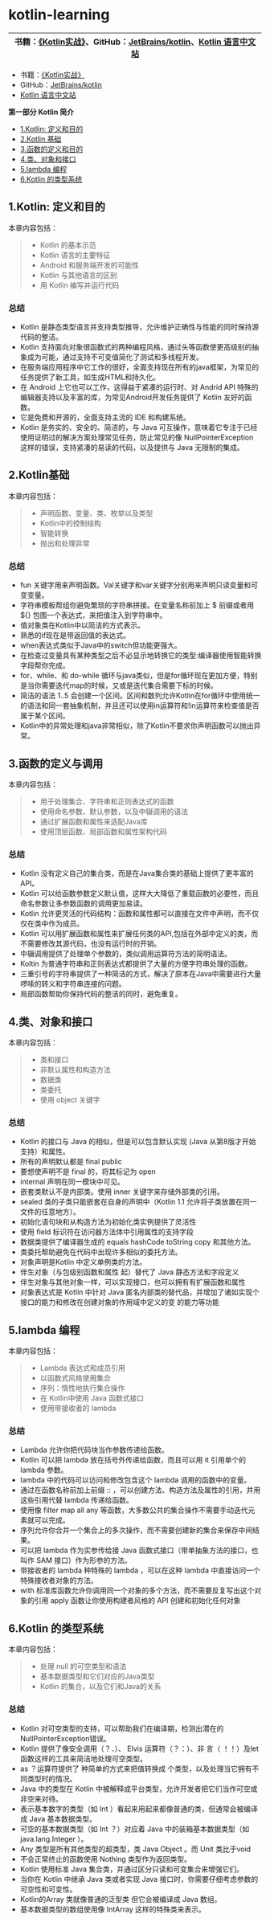 # kotlin-learning

|书籍：[《Kotlin实战》][1]、GitHub：[JetBrains/kotlin][2]、[Kotlin 语言中文站][3]|
|:----:|

>
 - 书籍：[《Kotlin实战》][1]
 - GitHub：[JetBrains/kotlin][2]
 - [Kotlin 语言中文站][3]

**第一部分 Kotlin 简介**

 - [1.Kotlin: 定义和目的](https://github.com/youlookwhat/kotlin-learning/blob/master/1.Kotlin%20%E5%AE%9A%E4%B9%89%E5%92%8C%E7%9B%AE%E7%9A%84.md)
 - [2.Kotlin 基础](https://github.com/youlookwhat/kotlin-learning/blob/master/2.Kotlin%20%E5%9F%BA%E7%A1%80.md)
 - [3.函数的定义和目的](https://github.com/youlookwhat/kotlin-learning/blob/master/3.%E5%87%BD%E6%95%B0%E7%9A%84%E5%AE%9A%E4%B9%89%E4%B8%8E%E8%B0%83%E7%94%A8.md)
 - [4.类、对象和接口](https://github.com/youlookwhat/kotlin-learning/blob/master/4.%E7%B1%BB%E3%80%81%E5%AF%B9%E8%B1%A1%E5%92%8C%E6%8E%A5%E5%8F%A3.md)
 - [5.lambda 编程](https://github.com/youlookwhat/kotlin-learning/blob/master/5.lambda%20%E7%BC%96%E7%A8%8B.md)
 - [6.Kotlin 的类型系统](https://github.com/youlookwhat/kotlin-learning/blob/master/6.kotlin%E7%9A%84%E7%B1%BB%E5%9E%8B%E7%B3%BB%E7%BB%9F.md)

## 1.Kotlin: 定义和目的
本章内容包括：
> - Kotlin 的基本示范
> - Kotlin 语言的主要特征
> - Android 和服务端开发的可能性
> - Kotlin 与其他语言的区别
> - 用 Kotlin 编写并运行代码

### 总结
 - Kotlin 是静态类型语言并支持类型推导，允许维护正确性与性能的同时保持源代码的整洁。
 - Kotlin 支持面向对象很函数式的两种编程风格，通过头等函数使更高级别的抽象成为可能，通过支持不可变值简化了测试和多线程开发。
 - 在服务端应用程序中它工作的很好，全面支持现在所有的java框架，为常见的任务提供了新工具，如生成HTML和持久化。
 - 在 Android 上它也可以工作，这得益于紧凑的运行时、对 Andrid API 特殊的编辑器支持以及丰富的库，为常见Android开发任务提供了 Kotlin 友好的函数。
 - 它是免费和开源的，全面支持主流的 IDE 和构建系统。
 - Kotlin 是务实的、安全的、简洁的，与 Java 可互操作，意味着它专注于已经使用证明过的解决方案处理常见任务，防止常见的像 NullPointerException 这样的错误，支持紧凑的易读的代码，以及提供与 Java 无限制的集成。


## 2.Kotlin基础

本章内容包括：
> - 声明函数、变量、类、枚举以及类型
> - Kotlin中的控制结构
> - 智能转换
> - 抛出和处理异常

### 总结
 - fun 关键字用来声明函数。Val关键字和var关键字分别用来声明只读变量和可变变量。
 - 字符串模板帮组你避免繁琐的字符串拼接。在变量名称前加上 $ 前缀或者用 ${} 包围一个表达式，来把值注入到字符串中。
 - 值对象类在Kotlin中以简洁的方式表示。
 - 熟悉的if现在是带返回值的表达式。
 - when表达式类似于Java中的switch但功能更强大。
 - 在检查过变量具有某种类型之后不必显示地转换它的类型:编译器使用智能转换字段帮你完成。
 - for、while、和 do-while 循环与java类似，但是for循环现在更加方便，特别是当你需要迭代map的时候，又或是迭代集合需要下标的时候。
 - 简洁的语法 1..5 会创建一个区间。区间和数列允许Kotlin在for循环中使用统一的语法和同一套抽象机制，并且还可以使用in运算符和!in运算符来检查值是否属于某个区间。
 - Kotlin中的异常处理和java非常相似，除了Kotlin不要求你声明函数可以抛出异常。


## 3.函数的定义与调用

本章内容包括：
> - 用于处理集合、字符串和正则表达式的函数
> - 使用命名参数、默认参数，以及中辍调用的语法
> - 通过扩展函数和属性来适配Java库
> - 使用顶层函数、局部函数和属性架构代码

### 总结
 - Kotlin 没有定义自己的集合类，而是在Java集合类的基础上提供了更丰富的API。
 - Kotlin 可以给函数参数定义默认值，这样大大降低了重载函数的必要性，而且命名参数让多参数函数的调用更加易读。
 - Kotlin 允许更灵活的代码结构：函数和属性都可以直接在文件中声明，而不仅仅在类中作为成员。
 - Kotlin 可以用扩展函数和属性来扩展任何类的API,包括在外部中定义的类，而不需要修改其源代码，也没有运行时的开销。
 - 中辍调用提供了处理单个参数的，类似调用运算符方法的简明语法。
 - Koltin 为普通字符串和正则表达式都提供了大量的方便字符串处理的函数。
 - 三重引号的字符串提供了一种简洁的方式，解决了原本在Java中需要进行大量啰嗦的转义和字符串连接的问题。
 - 局部函数帮助你保持代码的整洁的同时，避免重复。

## 4.类、对象和接口

本章内容包括：
> - 类和接口
> - 非默认属性和构造方法
> - 数据类
> - 类委托
> - 使用 object 关键字

### 总结
- Kotlin 的接口与 Java 的相似，但是可以包含默认实现 (Java 从第8版才开始支持）和属性。
- 所有的声明默认都是 final public
- 要想使声明不是 final 的，将其标记为 open
- internal 声明在同一模块中可见。
- 嵌套类默认不是内部类。使用 inner 关键字来存储外部类的引用。
- sealed 类的子类只能嵌套在自身的声明中（Kotlin 1.1 允许将子类放置在同一文件的任意地方）。
- 初始化语句块和从构造方法为初始化类实例提供了灵活性
- 使用 field 标识符在访问器方法体中引用属性的支持字段
- 数据类提供了编译器生成的 equals hashCode toString copy 和其他方法。
- 类委托帮助避免在代码中出现许多相似的委托方法。
- 对象声明是Kotlin 中定义单例类的方法。
- 伴生对象（与包级别函数和属性 起）替代了 Java 静态方法和字段定义
- 伴生对象与其他对象一样，可以实现接口，也可以拥有有扩展函数和属性
- 对象表达式是 Kotlin 中针对 Java 匿名内部类的替代品，并增加了诸如实现个接口的能力和修改在创建对象的作用域中定义的变 的能力等功能

## 5.lambda 编程

本章内容包括：
> - Lambda 表达式和成员引用
> - 以函数式风格使用集合
> - 序列：惰性地执行集合操作
> - 在 Kotlin中使用 Java 函数式接口
> - 使用带接收者的 lambda

### 总结
- Lambda 允许你把代码块当作参数传递给函数。
- Kotlin 可以把 lambda 放在括号外传递给函数，而且可以用 it 引用单个的lambda 参数。
- lambda 中的代码可以访问和修改包含这个 lambda 调用的函数中的变量。
- 通过在函数名称前加上前缀 :: ，可以创建方法、构造方法及属性的引用，并用这些引用代替 lambda 传递给函数。
- 使用像 filter map all any 等函数，大多数公共的集合操作不需要手动迭代元素就可以完成。
- 序列允许你合并一个集合上的多次操作，而不需要创建新的集合来保存中间结果。
- 可以把 lambda 作为实参传给接 Java 函数式接口（带单抽象方法的接口，也叫作 SAM 接口）作为形参的方法。
- 带接收者的 lambda 种特殊的 lambda ，可以在这种 lambda 中直接访问一个特殊接收者对象的方法。
- with 标准库函数允许你调用同一个对象的多个方法，而不需要反复写出这个对象的引用 apply 函数让你使用构建者风格的 API 创建和初始化任何对象


## 6.Kotlin 的类型系统

本章内容包括：
> - 处理 null 的可空类型和语法
> - 基本数据类型和它们对应的Java类型
> - Kotlin 的集合，以及它们和Java的关系

### 总结
- Kotlin 对可空类型的支持，可以帮助我们在编译期，检测出潜在的NullPointerException错误。
- Kotlin 提供了像安全调用（？．）、 Elvis 运算符（？：）、非 言（ ！！）及let 函数这样的工具来简洁地处理可空类型。
- as ？运算符提供了 种简单的方式来把值转换成 个类型，以及处理当它拥有不同类型时的情况。
- Java 中的类型在 Kotlin 中被解释成平台类型，允许开发者把它们当作可空或非空来对待。
- 表示基本数字的类型（如 Int ）看起来用起来都像普通的类，但通常会被编译成 Java 基本数据类型。
- 可空的基本数据类型（如 Int ？）对应着 Java 中的装箱基本数据类型（如java.lang.Integer ）。
- Any 类型是所有其他类型的超类型，类 Java Object 。而 Unit 类比于void
- 不会正常终止的函数使用 Nothing 类型作为返回类型。
- Kotlin 使用标准 Java 集合类，并通过区分只读和可变集合来增强它们。
- 当你在 Kotlin 中继承 Java 类或者实现 Java 接口时，你需要仔细考虑参数的可空性和可变性。
- Kotlin的Array 类就像普通的泛型类 但它会被编译成 Java 数组。
- 基本数据类型的数组使用像 IntArray 这样的特殊类来表示。

[1]:https://book.douban.com/subject/27093660/
[2]:https://github.com/JetBrains/kotlin
[3]:https://www.kotlincn.net/docs/reference/android-overview.html